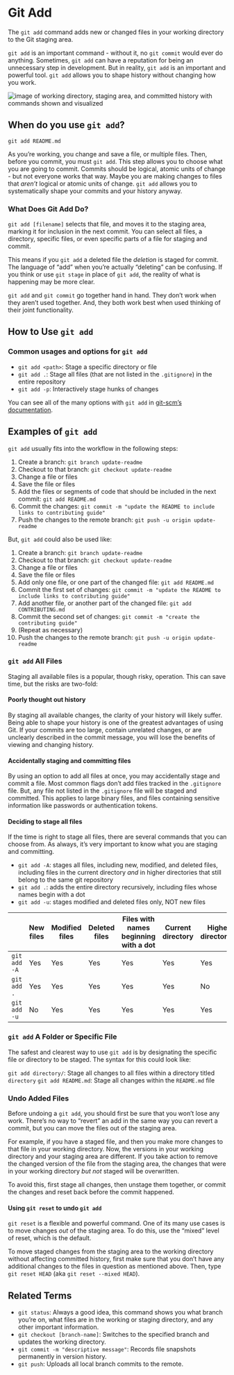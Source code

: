 # Git Add

The `git add` command adds new or changed files in your working directory to the Git staging area.

`git add` is an important command - without it, no `git commit` would ever do anything. Sometimes, `git add` can have a reputation for being an unnecessary step in development. But in reality, `git add` is an important and powerful tool. `git add` allows you to shape history without changing how you work.

![image of working directory, staging area, and committed history with commands shown and visualized]()

## When do you use `git add`?

    git add README.md

As you’re working, you change and save a file, or multiple files. Then, before you commit, you must `git add`. This step allows you to choose what you are going to commit. Commits should be logical, atomic units of change - but not everyone works that way. Maybe you are making changes to files that _aren’t_ logical or atomic units of change. `git add` allows you to systematically shape your commits and your history anyway.

### What Does Git Add Do?

`git add [filename]` selects that file, and moves it to the staging area, marking it for inclusion in the next commit. You can select all files, a directory, specific files, or even specific parts of a file for staging and commit.

This means if you `git add` a deleted file the _deletion_ is staged for commit. The language of “add” when you’re actually “deleting” can be confusing. If you think or use `git stage` in place of `git add`, the reality of what is happening may be more clear.

`git add` and `git commit` go together hand in hand. They don’t work when they aren’t used together. And, they both work best when used thinking of their joint functionality.

## How to Use `git add`

### Common usages and options for `git add`

- `git add <path>`: Stage a specific directory or file
- `git add .`: Stage all files (that are not listed in the `.gitignore`) in the entire repository
- `git add -p`: Interactively stage hunks of changes

You can see all of the many options with `git add` in [git-scm’s documentation](https://git-scm.com/docs/git-add).

## Examples of `git add`

`git add` usually fits into the workflow in the following steps:

1.  Create a branch: `git branch update-readme`
2.  Checkout to that branch: `git checkout update-readme`
3.  Change a file or files
4.  Save the file or files
5.  Add the files or segments of code that should be included in the next commit: `git add README.md`
6.  Commit the changes: `git commit -m "update the README to include links to contributing guide"`
7.  Push the changes to the remote branch: `git push -u origin update-readme`

But, `git add` could also be used like:

1.  Create a branch: `git branch update-readme`
2.  Checkout to that branch: `git checkout update-readme`
3.  Change a file or files
4.  Save the file or files
5.  Add only one file, or one part of the changed file: `git add README.md`
6.  Commit the first set of changes: `git commit -m "update the README to include links to contributing guide"`
7.  Add another file, or another part of the changed file: `git add CONTRIBUTING.md`
8.  Commit the second set of changes: `git commit -m "create the contributing guide"`
9.  (Repeat as necessary)
10. Push the changes to the remote branch: `git push -u origin update-readme`

### `git add` All Files

Staging all available files is a popular, though risky, operation. This can save time, but the risks are two-fold:

#### Poorly thought out history

By staging all available changes, the clarity of your history will likely suffer. Being able to shape your history is one of the greatest advantages of using Git. If your commits are too large, contain unrelated changes, or are unclearly described in the commit message, you will lose the benefits of viewing and changing history.

#### Accidentally staging and committing files

By using an option to add all files at once, you may accidentally stage and commit a file. Most common flags don’t add files tracked in the `.gitignore` file. But, any file not listed in the `.gitignore` file will be staged and committed. This applies to large binary files, and files containing sensitive information like passwords or authentication tokens.

#### Deciding to stage all files

If the time is right to stage all files, there are several commands that you can choose from. As always, it’s very important to know what you are staging and committing.

- `git add -A`: stages all files, including new, modified, and deleted files, including files in the current directory _and_ in higher directories that still belong to the same git repository
- `git add .`: adds the entire directory recursively, including files whose names begin with a dot
- `git add -u`: stages modified and deleted files only, NOT new files

<table style="width:100%;"><colgroup><col style="width: 26%" /><col style="width: 26%" /><col style="width: 8%" /><col style="width: 8%" /><col style="width: 12%" /><col style="width: 10%" /><col style="width: 10%" /></colgroup><thead><tr class="header"><th></th><th>New files</th><th>Modified files</th><th>Deleted files</th><th>Files with names beginning with a dot</th><th>Current directory</th><th>Higher directories</th></tr></thead><tbody><tr class="odd"><td><code>git add -A</code></td><td>Yes</td><td>Yes</td><td>Yes</td><td>Yes</td><td>Yes</td><td>Yes</td></tr><tr class="even"><td><code>git add .</code></td><td>Yes</td><td>Yes</td><td>Yes</td><td>Yes</td><td>Yes</td><td>No</td></tr><tr class="odd"><td><code>git add -u</code></td><td>No</td><td>Yes</td><td>Yes</td><td>Yes</td><td>Yes</td><td>Yes</td></tr></tbody></table>

### `git add` A Folder or Specific File

The safest and clearest way to use `git add` is by designating the specific file or directory to be staged. The syntax for this could look like:

`git add directory/`: Stage all changes to all files within a directory titled `directory` `git add README.md`: Stage all changes within the `README.md` file

### Undo Added Files

Before undoing a `git add`, you should first be sure that you won’t lose any work. There’s no way to “revert” an add in the same way you can revert a commit, but you can move the files out of the staging area.

For example, if you have a staged file, and then you make more changes to that file in your working directory. Now, the versions in your working directory and your staging area are different. If you take action to remove the changed version of the file from the staging area, the changes that were in your working directory _but not_ staged will be overwritten.

To avoid this, first stage all changes, then unstage them together, or commit the changes and reset back before the commit happened.

#### Using `git reset` to undo `git add`

`git reset` is a flexible and powerful command. One of its many use cases is to move changes _out_ of the staging area. To do this, use the “mixed” level of reset, which is the default.

To move staged changes from the staging area to the working directory without affecting committed history, first make sure that you don’t have any additional changes to the files in question as mentioned above. Then, type `git reset HEAD` (aka `git reset --mixed HEAD`).

## Related Terms

- `git status`: Always a good idea, this command shows you what branch you’re on, what files are in the working or staging directory, and any other important information.
- `git checkout [branch-name]`: Switches to the specified branch and updates the working directory.
- `git commit -m "descriptive message"`: Records file snapshots permanently in version history.
- `git push`: Uploads all local branch commits to the remote.
